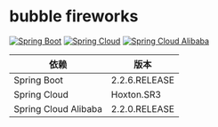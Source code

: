 # bubble fireworks

[![Spring Boot](https://img.shields.io/badge/SpringBoot-2.2.6.RELEASE-blue.svg)](https://github.com/spring-projects/spring-boot)
[![Spring Cloud](https://img.shields.io/badge/SpringCloud-Hoxton.SR3-blue.svg)](https://github.com/spring-cloud)
[![Spring Cloud Alibaba](https://img.shields.io/badge/SpringCloudAlibaba-2.2.0.RELEASE-blue.svg)](https://github.com/alibaba/spring-cloud-alibaba)


依赖 | 版本
---|---
Spring Boot |  2.2.6.RELEASE
Spring Cloud |  Hoxton.SR3  
Spring Cloud Alibaba |  2.2.0.RELEASE  
   